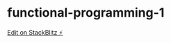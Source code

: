 # functional-programming-1

[Edit on StackBlitz ⚡️](https://stackblitz.com/edit/functional-programming-1)